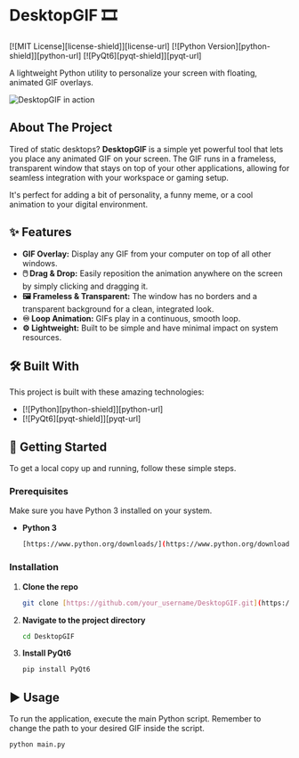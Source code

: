 # DesktopGIF 🎞️

[![MIT License][license-shield]][license-url]
[![Python Version][python-shield]][python-url]
[![PyQt6][pyqt-shield]][pyqt-url]

A lightweight Python utility to personalize your screen with floating, animated GIF overlays.

![DesktopGIF in action](https://i.imgur.com/your-future-screenshot.gif)

## About The Project

Tired of static desktops? **DesktopGIF** is a simple yet powerful tool that lets you place any animated GIF on your screen. The GIF runs in a frameless, transparent window that stays on top of your other applications, allowing for seamless integration with your workspace or gaming setup.

It's perfect for adding a bit of personality, a funny meme, or a cool animation to your digital environment.

## ✨ Features

* **GIF Overlay:** Display any GIF from your computer on top of all other windows.
* **🖱️ Drag & Drop:** Easily reposition the animation anywhere on the screen by simply clicking and dragging it.
* **🖼️ Frameless & Transparent:** The window has no borders and a transparent background for a clean, integrated look.
* **♾️ Loop Animation:** GIFs play in a continuous, smooth loop.
* **⚙️ Lightweight:** Built to be simple and have minimal impact on system resources.

## 🛠️ Built With

This project is built with these amazing technologies:

* [![Python][python-shield]][python-url]
* [![PyQt6][pyqt-shield]][pyqt-url]

## 🚀 Getting Started

To get a local copy up and running, follow these simple steps.

### Prerequisites

Make sure you have Python 3 installed on your system.
* **Python 3**
    ```sh
    [https://www.python.org/downloads/](https://www.python.org/downloads/)
    ```

### Installation

1.  **Clone the repo**
    ```sh
    git clone [https://github.com/your_username/DesktopGIF.git](https://github.com/your_username/DesktopGIF.git)
    ```
2.  **Navigate to the project directory**
    ```sh
    cd DesktopGIF
    ```
3.  **Install PyQt6**
    ```sh
    pip install PyQt6
    ```

## ▶️ Usage

To run the application, execute the main Python script. Remember to change the path to your desired GIF inside the script.

```sh
python main.py
